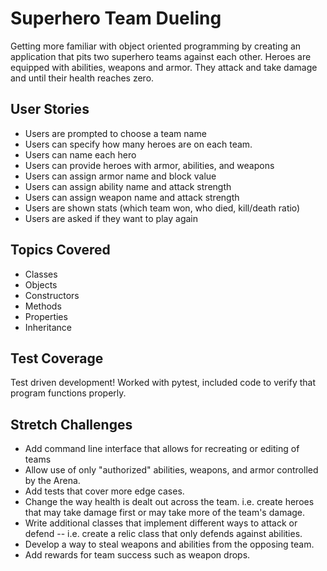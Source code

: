 # Superhero Team Dueling
Getting more familiar with object oriented programming by creating an application that pits two superhero teams against each other. Heroes are equipped with abilities, weapons and armor. They attack and take damage and until their health reaches zero.

## User Stories
- Users are prompted to choose a team name
- Users can specify how many heroes are on each team.
- Users can name each hero
- Users can provide heroes with armor, abilities, and weapons
- Users can assign armor name and block value
- Users can assign ability name and attack strength
- Users can assign weapon name and attack strength
- Users are shown stats (which team won, who died, kill/death ratio)
- Users are asked if they want to play again

## Topics Covered
- Classes
- Objects
- Constructors
- Methods
- Properties
- Inheritance

## Test Coverage
Test driven development! Worked with pytest, included code to verify that program functions properly.

## Stretch Challenges
- Add command line interface that allows for recreating or editing of teams
- Allow use of only "authorized" abilities, weapons, and armor controlled by the Arena.
- Add tests that cover more edge cases.
- Change the way health is dealt out across the team. i.e. create heroes that may take damage first or may take more of the team's damage.
- Write additional classes that implement different ways to attack or defend -- i.e. create a relic class that only defends against abilities.
- Develop a way to steal weapons and abilities from the opposing team.
- Add rewards for team success such as weapon drops.
